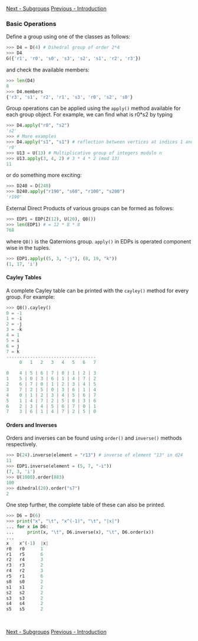 
[Next - Subgroups](Subgroups.md)
[Previous - Introduction](Introduction.md)

### Basic Operations

Define a group using one of the classes as follows:

```python
>>> D4 = D(4) # Dihedral group of order 2*4
>>> D4
G({'r1', 'r0', 's0', 's3', 's2', 's1', 'r2', 'r3'})
```

and check the available members:

```python
>>> len(D4)
8
>>> D4.members
{'r3', 's1', 'r2', 'r1', 's3', 'r0', 's2', 's0'}
```

Group operations can be applied using the `apply()` method available for each group object. For example, we can find what is r0*s2 by typing

```python
>>> D4.apply("r0", "s2")
's2'
>>> # More examples
>>> D4.apply("s1", "s1") # reflection between vertices at indices 1 and 2, applied twice. |(1, 2)| = 2
'r0'
>>> U13 = U(13) # Multiplicative group of integers modulo n
>>> U13.apply(3, 4, 2) # 3 * 4 * 2 (mod 13)
11
```

or do something more exciting:

```python
>>> D240 = D(240)
>>> D240.apply("r190", "s60", "r100", "s200")
'r190'
```

External Direct Products of various groups can be formed as follows:

```python
>>> EDP1 = EDP(Z(12), U(20), Q8())
>>> len(EDP1) # = 12 * 8 * 8
768
```

where `Q8()` is the Qaternions group. `apply()` in EDPs is operated component wise in the tuples.

```python
>>> EDP1.apply((5, 3, "-j"), (8, 19, "k"))
(1, 17, 'i')
```

#### Cayley Tables

A complete Cayley table can be printed with the `cayley()` method for every group. For example:

```python
>>> Q8().cayley()
0 = -1
1 = -i
2 = -j
3 = -k
4 = 1
5 = i
6 = j
7 = k
----------------------------------
     0   1   2   3   4   5   6   7

0    4 | 5 | 6 | 7 | 0 | 1 | 2 | 3
1    5 | 0 | 3 | 6 | 1 | 4 | 7 | 2
2    6 | 7 | 0 | 1 | 2 | 3 | 4 | 5
3    7 | 2 | 5 | 0 | 3 | 6 | 1 | 4
4    0 | 1 | 2 | 3 | 4 | 5 | 6 | 7
5    1 | 4 | 7 | 2 | 5 | 0 | 3 | 6
6    2 | 3 | 4 | 5 | 6 | 7 | 0 | 1
7    3 | 6 | 1 | 4 | 7 | 2 | 5 | 0
```

#### Orders and Inverses

Orders and inverses can be found using `order()` and `inverse()` methods respectively.

```python
>>> D(24).inverse(element = "r13") # inverse of element "13" in d24
11
>>> EDP1.inverse(element = (5, 7, "-i"))
(7, 3, 'i')
>>> U(1000).order(883)
100
>>> dihedral(20).order("s7")
2
```

One step further, the complete table of these can also be printed.

```python
>>> D6 = D(6)
>>> print("x", "\t", "x^(-1)", "\t", "|x|")
... for x in D6:
...     print(x, "\t", D6.inverse(x), "\t", D6.order(x))
...
x 	 x^(-1)  |x|
r0 	 r0 	 1
r1 	 r5 	 6
r2 	 r4 	 3
r3 	 r3 	 2
r4 	 r2 	 3
r5 	 r1 	 6
s0 	 s0 	 2
s1 	 s1 	 2
s2 	 s2 	 2
s3 	 s3 	 2
s4 	 s4 	 2
s5 	 s5 	 2
```

<br>

[Next - Subgroups](Subgroups.md)
[Previous - Introduction](Introduction.md)